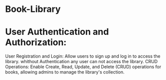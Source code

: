 # Book-Library
# User Authentication and Authorization:
User Registration and Login: Allow users to sign up and log in to access the library.
whithout Authentication any user can not access the library.
CRUD Operations: Enable Create, Read, Update, and Delete (CRUD) operations for books, allowing admins to manage the library's collection.

